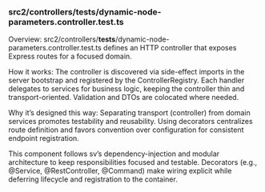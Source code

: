 ### src2/controllers/__tests__/dynamic-node-parameters.controller.test.ts

Overview: src2/controllers/__tests__/dynamic-node-parameters.controller.test.ts defines an HTTP controller that exposes Express routes for a focused domain. 

How it works: The controller is discovered via side-effect imports in the server bootstrap and registered by the ControllerRegistry. Each handler delegates to services for business logic, keeping the controller thin and transport-oriented. Validation and DTOs are colocated where needed.

Why it’s designed this way: Separating transport (controller) from domain services promotes testability and reusability. Using decorators centralizes route definition and favors convention over configuration for consistent endpoint registration.

This component follows sv’s dependency-injection and modular architecture to keep responsibilities focused and testable. Decorators (e.g., @Service, @RestController, @Command) make wiring explicit while deferring lifecycle and registration to the container.

